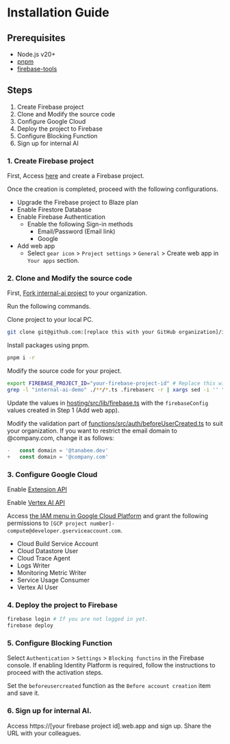 # Installation Guide 

## Prerequisites

- Node.js v20+
- [pnpm](https://github.com/pnpm/pnpm)
- [firebase-tools](https://github.com/firebase/firebase-tools)

## Steps

1. Create Firebase project
2. Clone and Modify the source code
3. Configure Google Cloud
4. Deploy the project to Firebase
5. Configure Blocking Function
6. Sign up for internal AI

### 1. Create Firebase project

First, Access [here](https://console.firebase.google.com) and create a Firebase project. 

Once the creation is completed, proceed with the following configurations.

- Upgrade the Firebase project to Blaze plan
- Enable Firestore Database
- Enable Firebase Authentication
  - Enable the following Sign-in methods
    - Email/Password (Email link)
    - Google
- Add web app
  - Select `gear icon` > `Project settings` > `General` > Create web app in `Your apps` section.

### 2. Clone and Modify the source code

First, [Fork internal-ai project](https://github.com/tanabee/internal-ai/fork) to your organization.

Run the following commands.

Clone project to your local PC.

```sh
git clone git@github.com:[replace this with your GitHub organization]/internal-ai.git
```

Install packages using pnpm.

```sh
pnpm i -r
``` 

Modify the source code for your project.

```sh
export FIREBASE_PROJECT_ID="your-firebase-project-id" # Replace this with actual value
grep -l "internal-ai-demo" ./**/*.ts .firebaserc -r | xargs sed -i '' "s/internal-ai-demo/${FIREBASE_PROJECT_ID}/g"
```

Update the values in [hosting/src/lib/firebase.ts](https://github.com/tanabee/internal-ai/blob/main/hosting/src/lib/firebase.ts#L6-L14) with the `firebaseConfig` values created in Step 1 (Add web app).

Modify the validation part of [functions/src/auth/beforeUserCreated.ts](https://github.com/tanabee/internal-ai/blob/main/functions/src/auth/beforeUserCreated.ts#L11-L15) to suit your organization. If you want to restrict the email domain to @company.com, change it as follows:

```typescript
-   const domain = '@tanabee.dev'
+   const domain = '@company.com'
```

### 3. Configure Google Cloud

Enable [Extension API](https://console.developers.google.com/apis/api/firebaseextensions.googleapis.com/overview)

Enable [Vertex AI API](https://console.cloud.google.com/marketplace/product/google/aiplatform.googleapis.com)

Access [the IAM menu in Google Cloud Platform](https://console.cloud.google.com/iam-admin/iam) and grant the following permissions to `[GCP project number]-compute@developer.gserviceaccount.com`.

- Cloud Build Service Account
- Cloud Datastore User
- Cloud Trace Agent
- Logs Writer
- Monitoring Metric Writer
- Service Usage Consumer
- Vertex AI User

### 4. Deploy the project to Firebase

```sh
firebase login # If you are not logged in yet.
firebase deploy
```

### 5. Configure Blocking Function

Select `Authentication` > `Settings` > `Blocking functins` in the Firebase console. If enabling Identity Platform is required, follow the instructions to proceed with the activation steps.

Set the `beforeusercreated` function as the `Before account creation` item and save it. 

### 6. Sign up for internal AI.

Access https://[your firebase project id].web.app and sign up. Share the URL with your colleagues.
